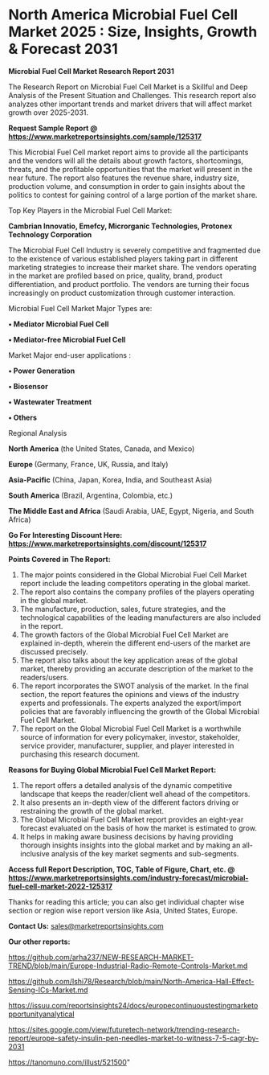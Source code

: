 # North America Microbial Fuel Cell Market 2025 : Size, Insights, Growth & Forecast 2031

<strong>Microbial Fuel Cell Market Research Report 2031</strong>

The Research Report on Microbial Fuel Cell Market is a Skillful and Deep Analysis of the Present Situation and Challenges. This research report also analyzes other important trends and market drivers that will affect market growth over 2025-2031.

<strong>Request Sample Report @ <a href=https://www.marketreportsinsights.com/sample/125317>https://www.marketreportsinsights.com/sample/125317</a></strong>

This Microbial Fuel Cell market report aims to provide all the participants and the vendors will all the details about growth factors, shortcomings, threats, and the profitable opportunities that the market will present in the near future. The report also features the revenue share, industry size, production volume, and consumption in order to gain insights about the politics to contest for gaining control of a large portion of the market share.

Top Key Players in the Microbial Fuel Cell Market:

<strong>Cambrian Innovatio, Emefcy, Microrganic Technologies, Protonex Technology Corporation</strong>

The Microbial Fuel Cell Industry is severely competitive and fragmented due to the existence of various established players taking part in different marketing strategies to increase their market share. The vendors operating in the market are profiled based on price, quality, brand, product differentiation, and product portfolio. The vendors are turning their focus increasingly on product customization through customer interaction.

Microbial Fuel Cell Market Major Types are:

<strong>• Mediator Microbial Fuel Cell

• Mediator-free Microbial Fuel Cell</strong>

Market Major end-user applications :

<strong>• Power Generation

• Biosensor

• Wastewater Treatment

• Others</strong>

Regional Analysis

</u><strong><b>North America</b></strong> (the United States, Canada, and Mexico)

<strong><b>Europe </b></strong>(Germany, France, UK, Russia, and Italy)

<strong><b>Asia-Pacific</b></strong> (China, Japan, Korea, India, and Southeast Asia)

<strong><b>South America</b></strong> (Brazil, Argentina, Colombia, etc.)

<strong><b>The Middle East and Africa</b></strong> (Saudi Arabia, UAE, Egypt, Nigeria, and South Africa)

<strong>Go For Interesting Discount Here: <a href=https://www.marketreportsinsights.com/discount/125317>https://www.marketreportsinsights.com/discount/125317</a></strong>

<strong>Points Covered in The Report:</strong>
<ol>
  <li>The major points considered in the Global Microbial Fuel Cell Market report include the leading competitors operating in the global market.</li>
  <li>The report also contains the company profiles of the players operating in the global market.</li>
  <li>The manufacture, production, sales, future strategies, and the technological capabilities of the leading manufacturers are also included in the report.</li>
  <li>The growth factors of the Global Microbial Fuel Cell Market are explained in-depth, wherein the different end-users of the market are discussed precisely.</li>
  <li>The report also talks about the key application areas of the global market, thereby providing an accurate description of the market to the readers/users.</li>
  <li>The report incorporates the SWOT analysis of the market. In the final section, the report features the opinions and views of the industry experts and professionals. The experts analyzed the export/import policies that are favorably influencing the growth of the Global Microbial Fuel Cell Market.</li>
  <li>The report on the Global Microbial Fuel Cell Market is a worthwhile source of information for every policymaker, investor, stakeholder, service provider, manufacturer, supplier, and player interested in purchasing this research document.</li>
</ol>
<strong>Reasons for Buying Global Microbial Fuel Cell Market Report:</strong>

<ol>
  <li>The report offers a detailed analysis of the dynamic competitive landscape that keeps the reader/client well ahead of the competitors.</li>
  <li>It also presents an in-depth view of the different factors driving or restraining the growth of the global market.</li>
  <li>The Global Microbial Fuel Cell Market report provides an eight-year forecast evaluated on the basis of how the market is estimated to grow.</li>
  <li>It helps in making aware business decisions by having providing thorough insights insights into the global market and by making an all-inclusive analysis of the key market segments and sub-segments.</li>
</ol>
<strong>Access full Report Description, TOC, Table of Figure, Chart, etc. @ <a href=https://www.marketreportsinsights.com/industry-forecast/microbial-fuel-cell-market-2022-125317>https://www.marketreportsinsights.com/industry-forecast/microbial-fuel-cell-market-2022-125317</a></strong>


Thanks for reading this article; you can also get individual chapter wise section or region wise report version like Asia, United States, Europe.

<strong>Contact Us:</strong>
sales@marketreportsinsights.com

<strong>Our other reports:</strong>

<a href=https://github.com/arha237/NEW-RESEARCH-MARKET-TREND/blob/main/Europe-Industrial-Radio-Remote-Controls-Market.md>https://github.com/arha237/NEW-RESEARCH-MARKET-TREND/blob/main/Europe-Industrial-Radio-Remote-Controls-Market.md</a>

<a href=https://github.com/Ishi78/Research/blob/main/North-America-Hall-Effect-Sensing-ICs-Market.md>https://github.com/Ishi78/Research/blob/main/North-America-Hall-Effect-Sensing-ICs-Market.md</a>

<a href=https://issuu.com/reportsinsights24/docs/europecontinuoustestingmarketopportunityanalytical>https://issuu.com/reportsinsights24/docs/europecontinuoustestingmarketopportunityanalytical</a>

<a href=https://sites.google.com/view/futuretech-network/trending-research-report/europe-safety-insulin-pen-needles-market-to-witness-7-5-cagr-by-2031>https://sites.google.com/view/futuretech-network/trending-research-report/europe-safety-insulin-pen-needles-market-to-witness-7-5-cagr-by-2031</a>

<a href=https://tanomuno.com/illust/521500>https://tanomuno.com/illust/521500</a>"
